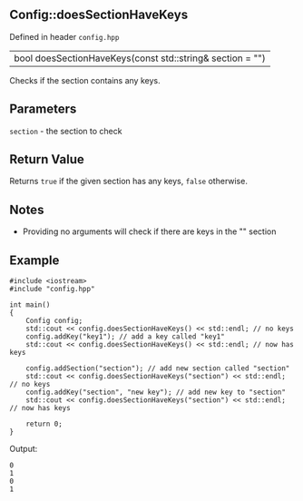 ## Config::doesSectionHaveKeys
Defined in header `config.hpp`

| |
| --- |
| bool doesSectionHaveKeys(const std::string& section = "") |

Checks if the section contains any keys.

## Parameters
`section` - the section to check

## Return Value
Returns `true` if the given section has any keys, `false` otherwise.

## Notes
- Providing no arguments will check if there are keys in the "" section

## Example
```
#include <iostream>
#include "config.hpp"

int main()
{
    Config config;
    std::cout << config.doesSectionHaveKeys() << std::endl; // no keys
    config.addKey("key1"); // add a key called "key1"
    std::cout << config.doesSectionHaveKeys() << std::endl; // now has keys

    config.addSection("section"); // add new section called "section"
    std::cout << config.doesSectionHaveKeys("section") << std::endl; // no keys
    config.addKey("section", "new key"); // add new key to "section"
    std::cout << config.doesSectionHaveKeys("section") << std::endl; // now has keys
    
    return 0;
}
```

Output:
```
0
1
0
1
```